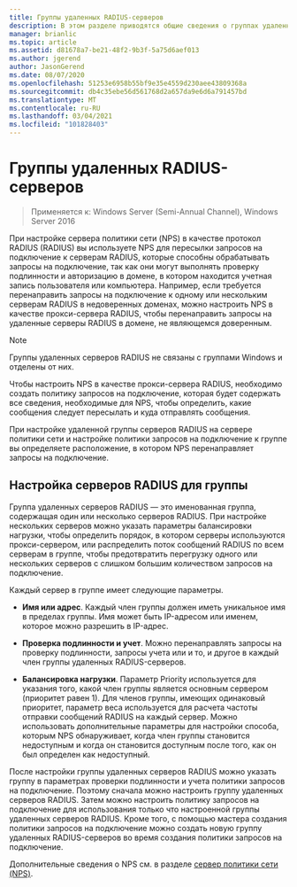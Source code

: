 ```yaml
---
title: Группы удаленных RADIUS-серверов
description: В этом разделе приводятся общие сведения о группах удаленных серверов RADIUS сервера политики сети в Windows Server 2016.
manager: brianlic
ms.topic: article
ms.assetid: d81678a7-be21-48f2-9b3f-5a75d6aef013
ms.author: jgerend
author: JasonGerend
ms.date: 08/07/2020
ms.openlocfilehash: 51253e6958b55bf9e35e4559d230aee43809368a
ms.sourcegitcommit: db4c35ebe56d561768d2a657da9e6d6a791457bd
ms.translationtype: MT
ms.contentlocale: ru-RU
ms.lasthandoff: 03/04/2021
ms.locfileid: "101828403"
---
```

# <a name="remote-radius-server-groups"></a>Группы удаленных RADIUS-серверов

>Применяется к: Windows Server (Semi-Annual Channel), Windows Server 2016

При настройке сервера политики сети (NPS) в качестве протокол RADIUS (RADIUS) вы используете NPS для пересылки запросов на подключение к серверам RADIUS, которые способны обрабатывать запросы на подключение, так как они могут выполнять проверку подлинности и авторизацию в домене, в котором находится учетная запись пользователя или компьютера. Например, если требуется перенаправить запросы на подключение к одному или нескольким серверам RADIUS в недоверенных доменах, можно настроить NPS в качестве прокси-сервера RADIUS, чтобы перенаправить запросы на удаленные серверы RADIUS в домене, не являющемся доверенным.

>[!NOTE]
>Группы удаленных серверов RADIUS не связаны с группами Windows и отделены от них.

Чтобы настроить NPS в качестве прокси-сервера RADIUS, необходимо создать политику запросов на подключение, которая будет содержать все сведения, необходимые для NPS, чтобы определить, какие сообщения следует пересылать и куда отправлять сообщения.

При настройке удаленной группы серверов RADIUS на сервере политики сети и настройке политики запросов на подключение к группе вы определяете расположение, в котором NPS перенаправляет запросы на подключение.

## <a name="configuring-radius-servers-for-a-group"></a>Настройка серверов RADIUS для группы

Группа удаленных серверов RADIUS — это именованная группа, содержащая один или несколько серверов RADIUS. При настройке нескольких серверов можно указать параметры балансировки нагрузки, чтобы определить порядок, в котором серверы используются прокси-сервером, или распределить поток сообщений RADIUS по всем серверам в группе, чтобы предотвратить перегрузку одного или нескольких серверов с слишком большим количеством запросов на подключение.

Каждый сервер в группе имеет следующие параметры.

- **Имя или адрес**. Каждый член группы должен иметь уникальное имя в пределах группы. Имя может быть IP-адресом или именем, которое можно разрешить в IP-адрес.

- **Проверка подлинности и учет**. Можно перенаправлять запросы на проверку подлинности, запросы учета или и то, и другое в каждый член группы удаленных RADIUS-серверов.

- **Балансировка нагрузки**. Параметр Priority используется для указания того, какой член группы является основным сервером (приоритет равен 1). Для членов группы, имеющих одинаковый приоритет, параметр веса используется для расчета частоты отправки сообщений RADIUS на каждый сервер. Можно использовать дополнительные параметры для настройки способа, которым NPS обнаруживает, когда член группы становится недоступным и когда он становится доступным после того, как он был определен как недоступный.

После настройки группы удаленных серверов RADIUS можно указать группу в параметрах проверки подлинности и учета политики запросов на подключение. Поэтому сначала можно настроить группу удаленных серверов RADIUS. Затем можно настроить политику запросов на подключение для использования только что настроенной группы удаленных серверов RADIUS. Кроме того, с помощью мастера создания политики запросов на подключение можно создать новую группу удаленных RADIUS-серверов во время создания политики запросов на подключение.

Дополнительные сведения о NPS см. в разделе [сервер политики сети (NPS)](nps-top.md).
